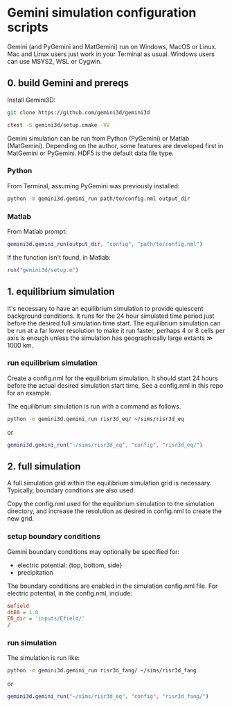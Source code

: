 # Gemini simulation configuration scripts

Gemini (and PyGemini and MatGemini) run on Windows, MacOS or Linux.
Mac and Linux users just work in your Terminal as usual.
Windows users can use MSYS2, WSL or Cygwin.

## 0. build Gemini and prereqs

Install Gemini3D:

```sh
git clone https://github.com/gemini3d/gemini3d

ctest -S gemini3d/setup.cmake -VV
```

Gemini simulation can be run from Python (PyGemini) or Matlab (MatGemini).
Depending on the author, some features are developed first in MatGemini or PyGemini.
HDF5 is the default data file type.

### Python

From Terminal, assuming PyGemini was previously installed:

```sh
python -m gemini3d.gemini_run path/to/config.nml output_dir
```

### Matlab

From Matlab prompt:

```matlab
gemini3d.gemini_run(output_dir, "config", "path/to/config.nml")
```

If the function isn't found, in Matlab:

```matlab
run("gemini3d/setup.m")
```

## 1. equilibrium simulation

It's necessary to have an equilibrium simulation to provide quiescent background conditions.
It runs for the 24 hour simulated time period just before the desired full simulation time start.
The equilibrium simulation can be run at a far lower resolution to make it run faster, perhaps 4 or 8 cells per axis is enough unless the simulation has geographically large extants &Gt; 1000 km.

### run equilibrium simulation

Create a config.nml for the equilibrium simulation.
It should start 24 hours before the actual desired simulation start time.
See a config.nml in this repo for an example.

The equilibrium simulation is run with a command as follows.

```sh
python -m gemini3d.gemini_run risr3d_eq/ ~/sims/risr3d_eq
```

or

```matlab
gemini3d.gemini_run("~/sims/risr3d_eq", "config", "risr3d_eq/")
```

## 2. full simulation

A full simulation grid within the equilibrium simulation grid is necessary.
Typically, boundary condtions are also used.

Copy the config.nml used for the equilibrium simulation to the simulation directory,
and increase the resolution as desired in config.nml to create the new grid.

### setup boundary conditions

Gemini boundary conditions may optionally be specified for:

* electric potential: {top, bottom, side}
* precipitation

The boundary conditions are enabled in the simulation config.nml file.
For electric potential, in the config.nml, include:

```ini
&efield
dtE0 = 1.0
E0_dir = 'inputs/Efield/'
/
```

### run simulation

The simulation is run like:

```sh
python -m gemini3d.gemini_run risr3d_fang/ ~/sims/risr3d_fang
```

or

```matlab
gemini3d.gemini_run("~/sims/risr3d_eq", "config", "risr3d_fang/")
```

